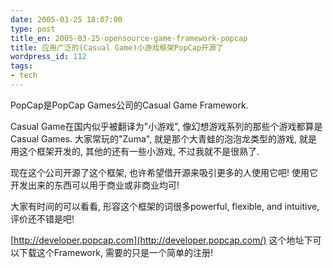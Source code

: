 ```yaml
---
date: 2005-03-25 18:07:00
type: post
title_en: 2005-03-25-opensource-game-framework-popcap
title: 应用广泛的(Casual Game)小游戏框架PopCap开源了
wordpress_id: 112
tags:
- tech
---
```


PopCap是PopCap Games公司的Casual Game Framework.  
  
Casual Game在国内似乎被翻译为"小游戏", 像幻想游戏系列的那些个游戏都算是Casual Games. 大家常玩的"Zuma", 就是那个大青蛙的泡泡龙类型的游戏, 就是用这个框架开发的, 其他的还有一些小游戏, 不过我就不是很熟了.  
  
现在这个公司开源了这个框架, 也许希望借开源来吸引更多的人使用它吧! 使用它开发出来的东西可以用于商业或非商业均可!  
  
大家有时间的可以看看, 形容这个框架的词很多powerful, flexible, and intuitive,评价还不错是吧!  
  
[http://developer.popcap.com](http://developer.popcap.com/) 这个地址下可以下载这个Framework, 需要的只是一个简单的注册!
